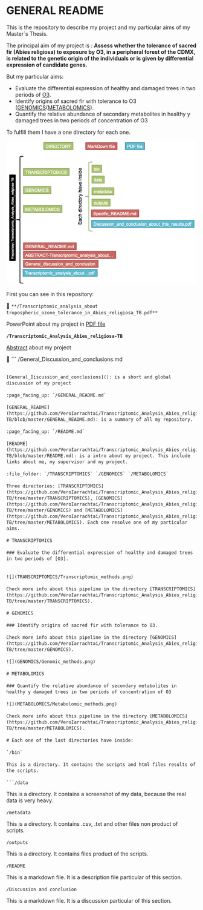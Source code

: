 # GENERAL README

This is the repository to describe my project and my particular aims of my Master´s Thesis.

The principal aim of my project is : **Assess whether the tolerance of sacred fir (Abies religiosa) to exposure by O3, in a peripheral forest of the CDMX, is related to the genetic origin of the individuals or is given by differential expression of candidate genes.**

But my particular aims:

* Evaluate the differential expression of healthy and damaged trees in two periods of [O3]([TRANSCRIPTOMICS](https://github.com/VeroIarrachtai/Transcriptomic_Analysis_Abies_religiosa-TB/tree/master/TRANSCRIPTOMICS)).
* Identify origins of sacred fir with tolerance to O3 ([GENOMICS](https://github.com/VeroIarrachtai/Transcriptomic_Analysis_Abies_religiosa-TB/tree/master/GENOMICS)([METABOLOMICS](https://github.com/VeroIarrachtai/Transcriptomic_Analysis_Abies_religiosa-TB/tree/master/METABOLOMICS)).
* Quantify the relative abundance of secondary metabolites in healthy y damaged trees in two periods of concentration of O3

To fulfill them I have a one directory for each one.

![](RepositoryStructure.png)

First you can see in this repository:

:page_facing_up:  `**/Transcriptomic_analysis_about tropospheric_ozone_tolerance_in_Abies_religiosa_TB.pdf**`

PowerPoint about my project in [PDF file](https://github.com/VeroIarrachtai/Transcriptomic_Analysis_Abies_religiosa-TB/blob/master/Transcriptomic_analysis_about%20tropospheric_ozone_tolerance_in_Abies_religiosa_TB.pdf)

**`/Transcriptomic_Analysis_Abies_religiosa-TB`**

[Abstract](https://github.com/VeroIarrachtai/Transcriptomic_Analysis_Abies_religiosa-TB/blob/master/ABSTRACT-%20Transcriptomic%20analysis%20about%20tropospheric%20ozone%20tolerance%20in%20*Abies%20religiosa*..md) about my project

:page_facing_up:  ```
/General_Discussion_and_conclusions.md
```

[General_Discussion_and_conclusions](): is a short and global discussion of my project

:page_facing_up: `/GENERAL_README.md`

[GENERAL_README](https://github.com/VeroIarrachtai/Transcriptomic_Analysis_Abies_religiosa-TB/blob/master/GENERAL_README.md): is a summary of all my repository.

:page_facing_up: `/README.md`

[README](https://github.com/VeroIarrachtai/Transcriptomic_Analysis_Abies_religiosa-TB/blob/master/README.md): is a intro about my project. This include links about me, my supervisor and my project.

:file_folder: `/TRANSCRIPTOMICS` `/GENOMICS` `/METABOLOMICS`

Three directories: [TRANSCRIPTOMICS](https://github.com/VeroIarrachtai/Transcriptomic_Analysis_Abies_religiosa-TB/tree/master/TRANSCRIPTOMICS), [GENOMICS](https://github.com/VeroIarrachtai/Transcriptomic_Analysis_Abies_religiosa-TB/tree/master/GENOMICS) and [METABOLOMICS](https://github.com/VeroIarrachtai/Transcriptomic_Analysis_Abies_religiosa-TB/tree/master/METABOLOMICS). Each one resolve one of my particular aims.

# TRANSCRIPTOMICS

### Evaluate the differential expression of healthy and damaged trees in two periods of [O3].


![](TRANSCRIPTOMICS/Transcriptomic_methods.png)

Check more info about this pipeline in the directory [TRANSCRIPTOMICS](https://github.com/VeroIarrachtai/Transcriptomic_Analysis_Abies_religiosa-TB/tree/master/TRANSCRIPTOMICS).

# GENOMICS

### Identify origins of sacred fir with tolerance to O3.

Check more info about this pipeline in the directory [GENOMICS](https://github.com/VeroIarrachtai/Transcriptomic_Analysis_Abies_religiosa-TB/tree/master/GENOMICS).

![](GENOMICS/Genomic_methods.png)

# METABOLOMICS

### Quantify the relative abundance of secondary metabolites in healthy y damaged trees in two periods of concentration of O3

![](METABOLOMICS/Metabolomic_methods.png)

Check more info about this pipeline in the directory [METABOLOMICS](https://github.com/VeroIarrachtai/Transcriptomic_Analysis_Abies_religiosa-TB/tree/master/METABOLOMICS).

# Each one of the last directories have inside:

`/bin`

This is a directory. It contains the scripts and html files results of the scripts.

```/data
``` 

This is a directory. It contains a screenshot of my data, because the real data is very heavy. 

`/metadata`

This is a directory. It contains .csv, .txt and other files non product of scripts.

`/outputs`

This is a directory. It contains files product of the scripts.

`/README`

This is a markdown file. It is a description file particular of this section.

`/Discussion and conclusion`

This is a markdown file. It is a discussion particular of this section.
